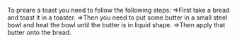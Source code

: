 To preare a toast you need to follow the following steps:
=>First take a bread and toast it in a toaster.
=>Then you need to put some butter in a small steel bowl and heat the bowl until the butter is in liquid shape.
=>Then apply that butter onto the bread.